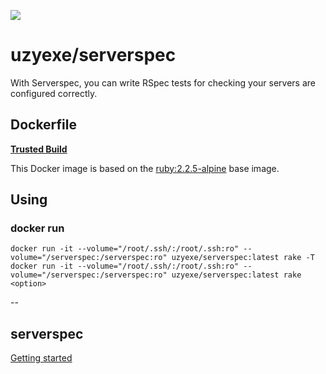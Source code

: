 [![](https://badge.imagelayers.io/uzyexe/serverspec:latest.svg)](https://imagelayers.io/?images=uzyexe/serverspec:latest 'Get your own badge on imagelayers.io')

# uzyexe/serverspec

With Serverspec, you can write RSpec tests for checking your servers are configured correctly.

## Dockerfile

[**Trusted Build**](https://hub.docker.com/r/uzyexe/serverspec/)

This Docker image is based on the [ruby:2.2.5-alpine](https://hub.docker.com/_/ruby/) base image.

## Using

### docker run

    docker run -it --volume="/root/.ssh/:/root/.ssh:ro" --volume="/serverspec:/serverspec:ro" uzyexe/serverspec:latest rake -T
    docker run -it --volume="/root/.ssh/:/root/.ssh:ro" --volume="/serverspec:/serverspec:ro" uzyexe/serverspec:latest rake <option>

--

## serverspec

[Getting started](http://serverspec.org/)
